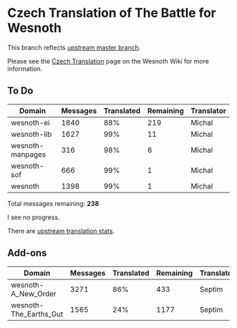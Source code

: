 # Czech Translation of The Battle for Wesnoth

This branch reflects [upstream master branch](https://github.com/wesnoth/wesnoth/tree/master).

Please see the [Czech Translation](https://wiki.wesnoth.org/CzechTranslation) page on the Wesnoth Wiki for more information.

## To Do

Domain | Messages | Translated | Remaining | Translator
------ | -------- | ---------- | --------- | ----------
wesnoth-ei | 1840 | 88% | 219 | Michal
wesnoth-lib | 1627 | 99% | 11 | Michal
wesnoth-manpages | 316 | 98% | 6 | Michal
wesnoth-sof | 666 | 99% | 1 | Michal
wesnoth | 1398 | 99% | 1 | Michal

Total messages remaining: **238**

I see no progress.

There are [upstream translation stats](https://www.wesnoth.org/gettext/?view=langs&version=master&lang=cs).

## Add-ons
Domain | Messages | Translated | Remaining | Translator
------ | -------- | ---------- | --------- | ----------
wesnoth-A_New_Order | 3271 | 86% | 433 | Septim
wesnoth-The_Earths_Gut | 1565 | 24% | 1177 | Septim
